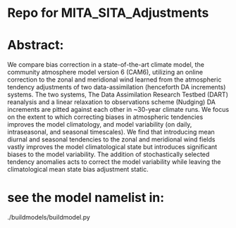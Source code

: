 # Repo for MITA_SITA_Adjustments 


# Abstract: 


We compare bias correction in a state-of-the-art climate model, the community atmosphere model version 6 (CAM6), utilizing an online correction to the zonal and meridional wind learned from the atmospheric tendency adjustments of two data-assimilation (henceforth DA increments) systems. The two systems, The Data Assimilation Research Testbed (DART) reanalysis and a linear relaxation to observations scheme (Nudging) DA increments are pitted against each other in ~30-year climate runs. We focus on the extent to which correcting biases in atmospheric tendencies improves the model climatology, and model variability (on daily, intraseasonal, and seasonal timescales). We find that introducing mean diurnal and seasonal tendencies to the zonal and meridional wind fields vastly improves the model climatological state but introduces significant biases to the model variability. The addition of stochastically selected tendency anomalies acts to correct the model variability while leaving the climatological mean state bias adjustment static. 


# see the model namelist in: 
./buildmodels/buildmodel.py
